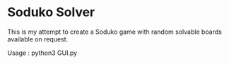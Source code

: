 # Soduko Solver

This is my attempt to create a Soduko game with random solvable boards available on request.

Usage : python3 GUI.py
